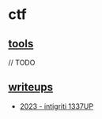 # ctf
## [tools](tools)  
// TODO  

## [writeups](writeups)  
* [2023 - intigriti 1337UP](2023-intigriti-1337up)  

